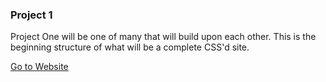 ### Project 1

Project One will be one of many that will build upon each other. This is the beginning structure of what will be a complete CSS'd site.

<a href="http://yeramirez.github.io/dws1/ramirez-project-1/index.html" target="_blank">Go to Website</a>
